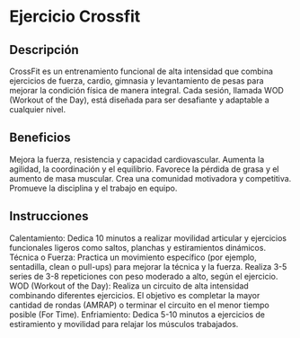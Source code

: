 # Ejercicio Crossfit

## Descripción
CrossFit es un entrenamiento funcional de alta intensidad que combina ejercicios de fuerza, cardio, gimnasia y levantamiento de pesas para mejorar la condición física de manera integral. Cada sesión, llamada WOD (Workout of the Day), está diseñada para ser desafiante y adaptable a cualquier nivel.

## Beneficios
Mejora la fuerza, resistencia y capacidad cardiovascular.
Aumenta la agilidad, la coordinación y el equilibrio.
Favorece la pérdida de grasa y el aumento de masa muscular.
Crea una comunidad motivadora y competitiva.
Promueve la disciplina y el trabajo en equipo.

## Instrucciones
Calentamiento:
Dedica 10 minutos a realizar movilidad articular y ejercicios funcionales ligeros como saltos, planchas y estiramientos dinámicos.
Técnica o Fuerza:
Practica un movimiento específico (por ejemplo, sentadilla, clean o pull-ups) para mejorar la técnica y la fuerza.
Realiza 3-5 series de 3-8 repeticiones con peso moderado a alto, según el ejercicio.
WOD (Workout of the Day):
Realiza un circuito de alta intensidad combinando diferentes ejercicios. El objetivo es completar la mayor cantidad de rondas (AMRAP) o terminar el circuito en el menor tiempo posible (For Time).
Enfriamiento:
Dedica 5-10 minutos a ejercicios de estiramiento y movilidad para relajar los músculos trabajados.